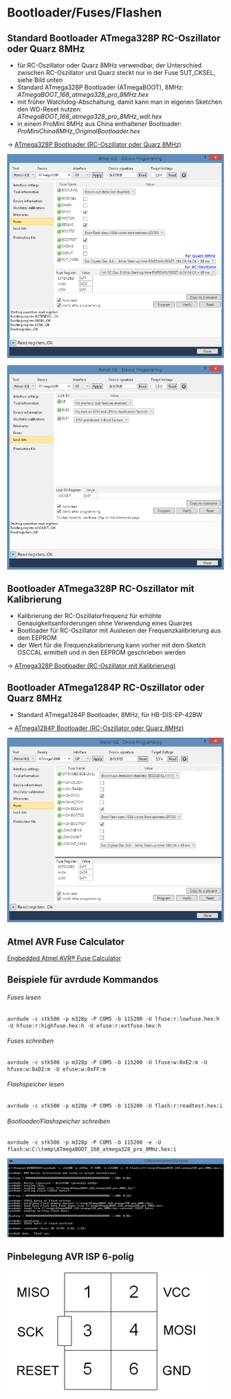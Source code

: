
# Bootloader/Fuses/Flashen


## Standard Bootloader ATmega328P RC-Oszillator oder Quarz 8MHz

- für RC-Oszillator oder Quarz 8MHz verwendbar, der Unterschied zwischen RC-Oszillator und Quarz steckt nur in der Fuse SUT_CKSEL, siehe Bild unten
- Standard ATmega328P Bootloader (ATmegaBOOT), 8MHz: *ATmegaBOOT_168_atmega328_pro_8MHz.hex*
- mit früher Watchdog-Abschaltung, damit kann man in eigenen Sketchen den WD-Reset nutzen: *ATmegaBOOT_168_atmega328_pro_8MHz_wdt.hex*
- in einem ProMini 8MHz aus China enthaltener Bootloader: *ProMiniChina8MHz_OriginalBootloader.hex*

-> [ATmega328P Bootloader (RC-Oszillator oder Quarz 8MHz)](https://github.com/TomMajor/SmartHome/tree/master/Info/Bootloader/mega328_RC-Osc_or_Quarz)

![pic](mega328_RC-Osc_or_Quarz/fuses1.png)

![pic](mega328_RC-Osc_or_Quarz/fuses2.png)


## Bootloader ATmega328P RC-Oszillator mit Kalibrierung

- Kalibrierung der RC-Oszillatorfrequenz für erhöhte Genauigkeitsanforderungen ohne Verwendung eines Quarzes
- Bootloader für RC-Oszillator mit Auslesen der Frequenzkalibrierung aus dem EEPROM
- der Wert für die Frequenzkalibrierung kann vorher mit dem Sketch OSCCAL ermittelt und in den EEPROM geschrieben werden

-> [ATmega328P Bootloader (RC-Oszillator mit Kalibrierung)](https://github.com/TomMajor/SmartHome/tree/master/Info/Bootloader/mega328_RC-Osc_with_Calibration)


## Bootloader ATmega1284P RC-Oszillator oder Quarz 8MHz

- Standard ATmega1284P Bootloader, 8MHz, für HB-DIS-EP-42BW

-> [ATmega1284P Bootloader (RC-Oszillator oder Quarz 8MHz)](https://github.com/TomMajor/SmartHome/tree/master/Info/Bootloader/mega1284_RC-Osc_or_Quarz)

![pic](mega1284_RC-Osc_or_Quarz/fuses_1284.png)


## Atmel AVR Fuse Calculator

[Engbedded Atmel AVR® Fuse Calculator](http://www.engbedded.com/fusecalc/)


## Beispiele für avrdude Kommandos

###### Fuses lesen
    avrdude -c stk500 -p m328p -P COM5 -b 115200 -U lfuse:r:lowfuse.hex:h -U hfuse:r:highfuse.hex:h -U efuse:r:extfuse.hex:h


###### Fuses schreiben
    avrdude -c stk500 -p m328p -P COM5 -b 115200 -U lfuse:w:0xE2:m -U hfuse:w:0xD2:m -U efuse:w:0xFF:m


###### Flashspeicher lesen
    avrdude -c stk500 -p m328p -P COM5 -b 115200 -U flash:r:readtest.hex:i


###### Bootloader/Flashspeicher schreiben
    avrdude -c stk500 -p m328p -P COM5 -b 115200 -e -U flash:w:C:\temp\ATmegaBOOT_168_atmega328_pro_8MHz.hex:i

![pic](Images/Flash_Bootloader.png)
<br>


## Pinbelegung AVR ISP 6-polig

![pic](Images/AVR_ISP.jpg)
<br>
